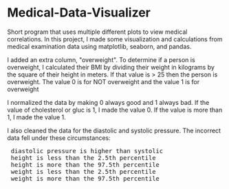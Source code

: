 # Medical-Data-Visualizer
Short program that uses multiple different plots to view medical correlations. 
In this project, I made some visualization and calculations from medical examination data using matplotlib, seaborn, and pandas. 

 I added an extra column, "overweight". To determine if a person is overweight, I calculated their BMI by dividing their weight in kilograms by the square of their height in meters. If that value is > 25 then the person is overweight. The value 0 is for NOT overweight and the value 1 is for overweight

I normalized the data by making 0 always good and 1 always bad. If the value of cholesterol or gluc is 1, I made the value 0. If the value is more than 1, I made the value 1.

I also cleaned the data for the diastolic and systolic pressure.
The incorrect data fell under these circumstances: 

<pre>
 diastolic pressure is higher than systolic
 height is less than the 2.5th percentile
 height is more than the 97.5th percentile
 weight is less than the 2.5th percentile
 weight is more than the 97.5th percentile
</pre>
